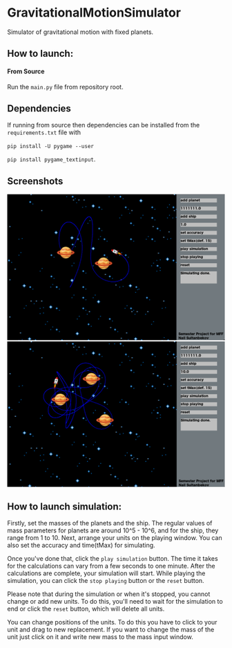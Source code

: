 # GravitationalMotionSimulator

 Simulator of gravitational motion with fixed planets.

## How to launch:
#### From Source
Run the `main.py` file from repository root.

## Dependencies
If running from source then dependencies can be installed from the `requirements.txt` file with 

`pip install -U pygame --user` 

`pip install pygame_textinput`.

## Screenshots
![2 Planets](figures/screenshot1.png)
![3 Planets](figures/screenshot2.png)

## How to launch simulation:
Firstly, set the masses of the planets and the ship. The regular values of mass parameters for planets are around 10^5 - 10^6, and for the ship, they range from 1 to 10. Next, arrange your units on the playing window. You can also set the accuracy and time(tMax) for simulating.

Once you've done that, click the `play simulation` button. The time it takes for the calculations can vary from a few seconds to one minute. After the calculations are complete, your simulation will start. While playing the simulation, you can click the `stop playing` button or the `reset` button.

Please note that during the simulation or when it's stopped, you cannot change or add new units. To do this, you'll need to wait for the simulation to end or click the `reset` button, which will delete all units. 

You can change positions of the units. To do this you have to click to your unit and drag to new replacement. If you want to change the mass of the unit just click on it and write new mass to the mass input window. 